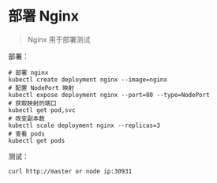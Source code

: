 # 部署 Nginx

> Nginx 用于部署测试

部署：
```shell
# 部署 nginx
kubectl create deployment nginx --image=nginx
# 配置 NodePort 映射
kubectl expose deployment nginx --port=80 --type=NodePort
# 获取映射的端口
kubectl get pod,svc
# 改变副本数
kubectl scale deployment nginx --replicas=3
# 查看 pods
kubectl get pods
```

测试：
```shell
curl http://master or node ip:30931
```